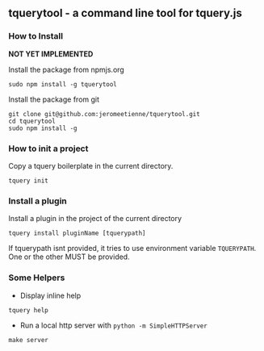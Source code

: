 ## tquerytool - a command line tool for tquery.js

### How to Install

**NOT YET IMPLEMENTED**

Install the package from npmjs.org

```
sudo npm install -g tquerytool
```

Install the package from git

```
git clone git@github.com:jeromeetienne/tquerytool.git
cd tquerytool
sudo npm install -g
```

### How to init a project

Copy a tquery boilerplate in the current directory.

```
tquery init
```

### Install a plugin

Install a plugin in the project of the current directory

```
tquery install pluginName [tquerypath]
```

If tquerypath isnt provided, it tries to use environment variable ```TQUERYPATH```.
One or the other MUST be provided.

### Some Helpers

* Display inline help

```
tquery help
```

* Run a local http server with ```python -m SimpleHTTPServer```

```
make server
```